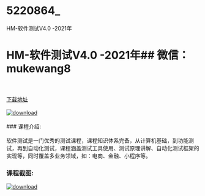 # 5220864_
HM-软件测试V4.0 -2021年
# HM-软件测试V4.0 -2021年## 微信：mukewang8
<br/></br>[下载地址](http://www.36tz.cn/article/5220864 "下载地址")
<br/></br>[![download](http://36tz.cn/muke_img/2021_08_1-61-300x206.png "下载地址")](http://www.36tz.cn/article/5220864 "下载地址")
<br/></br>### 课程介绍:<br/></br>软件测试是一门优秀的测试课程，课程知识体系完备，从计算机基础，到功能测试，再到自动化测试，课程涵盖测试工具使用、测试原理讲解、自动化测试框架的实现等，同时覆盖多业务领域，如：电商、金融、小程序等。

### 课程截图:
[![download](http://36tz.cn/muke_img/2021_08_2-61.png "下载地址")](http://www.36tz.cn/article/5220864 "下载地址")
